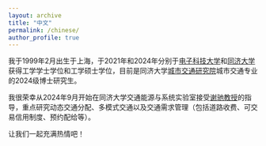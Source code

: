 ```yaml
---
layout: archive
title: "中文"
permalink: /chinese/
author_profile: true
---
```


我于1999年2月出生于上海，于2021年和2024年分别于[电子科技大学](https://www.uestc.edu.cn/)和[同济大学](https://www.tongji.edu.cn/)获得工学学士学位和工学硕士学位，目前是同济大学[城市交通研究院](https://umi.tongji.edu.cn/)城市交通专业的2024级博士研究生。

我很荣幸从2024年9月开始在同济大学交通能源与系统实验室接受[谢驰教授](https://scholar.google.com/citations?hl=en&user=LQ3KKYQAAAAJ&view_op=list_works&sortby=pubdate)的指导，重点研究动态交通分配、多模式交通以及交通需求管理（包括道路收费、可交易信用制度、预约配给等）。

让我们一起充满热情吧！
